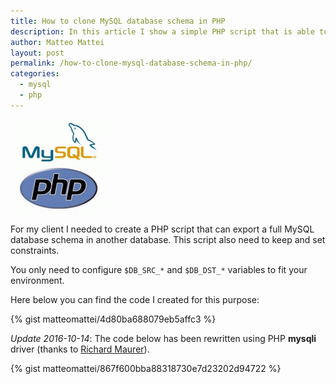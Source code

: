 ```yaml
---
title: How to clone MySQL database schema in PHP
description: In this article I show a simple PHP script that is able to clone a MySQL database schema keeping constraints in a new database.
author: Matteo Mattei
layout: post
permalink: /how-to-clone-mysql-database-schema-in-php/
categories:
  - mysql
  - php
---
```

![phpmysql](/public/posts_images/phpmysql_logo.gif)

For my client I needed to create a PHP script that can export a full MySQL database schema in another database. This script also need to keep and set constraints.

You only need to configure ```$DB_SRC_*``` and ```$DB_DST_*``` variables to fit your environment.

Here below you can find the code I created for this purpose:

{% gist matteomattei/4d80ba688079eb5affc3 %}

*Update 2016-10-14*: The code below has been rewritten using PHP **mysqli** driver (thanks to [Richard Maurer](http://richard-maurer.com/how-to-clone-mysql-database-schema-in-php-using-mysqli/)).

{% gist matteomattei/867f600bba88318730e7d23202d94722 %}
